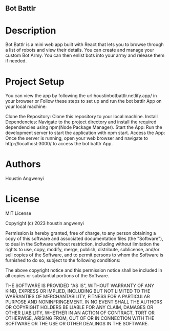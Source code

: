 ## Bot Battlr
# Description
Bot Battlr is a mini web app built with React that lets you to browse through a list of robots and view their details. You can create and manage your custom Bot Army. You can then enlist bots into your army and release them if needed.
# Project Setup
You can view the app by following the url:houstinbotbattlr.netlify.app/ in your browser or
Follow these steps to set up and run the bot battlr App on your local machine:

Clone the Repository: Clone this repository to your local machine.
Install Dependencies: Navigate to the project directory and install the required dependencies using npm(Node Package Manager).
Start the App: Run the development server to start the application with npm start.
Access the App: Once the server is running, open your web browser and navigate to http://localhost:3000/ to access the bot battlr App.
# Authors
Houstin Angwenyi
# License
MIT License

Copyright (c) 2023 houstin angwenyi

Permission is hereby granted, free of charge, to any person obtaining a copy of this software and associated documentation files (the "Software"), to deal in the Software without restriction, including without limitation the rights to use, copy, modify, merge, publish, distribute, sublicense, and/or sell copies of the Software, and to permit persons to whom the Software is furnished to do so, subject to the following conditions:

The above copyright notice and this permission notice shall be included in all copies or substantial portions of the Software.

THE SOFTWARE IS PROVIDED "AS IS", WITHOUT WARRANTY OF ANY KIND, EXPRESS OR IMPLIED, INCLUDING BUT NOT LIMITED TO THE WARRANTIES OF MERCHANTABILITY, FITNESS FOR A PARTICULAR PURPOSE AND NONINFRINGEMENT. IN NO EVENT SHALL THE AUTHORS OR COPYRIGHT HOLDERS BE LIABLE FOR ANY CLAIM, DAMAGES OR OTHER LIABILITY, WHETHER IN AN ACTION OF CONTRACT, TORT OR OTHERWISE, ARISING FROM, OUT OF OR IN CONNECTION WITH THE SOFTWARE OR THE USE OR OTHER DEALINGS IN THE SOFTWARE.